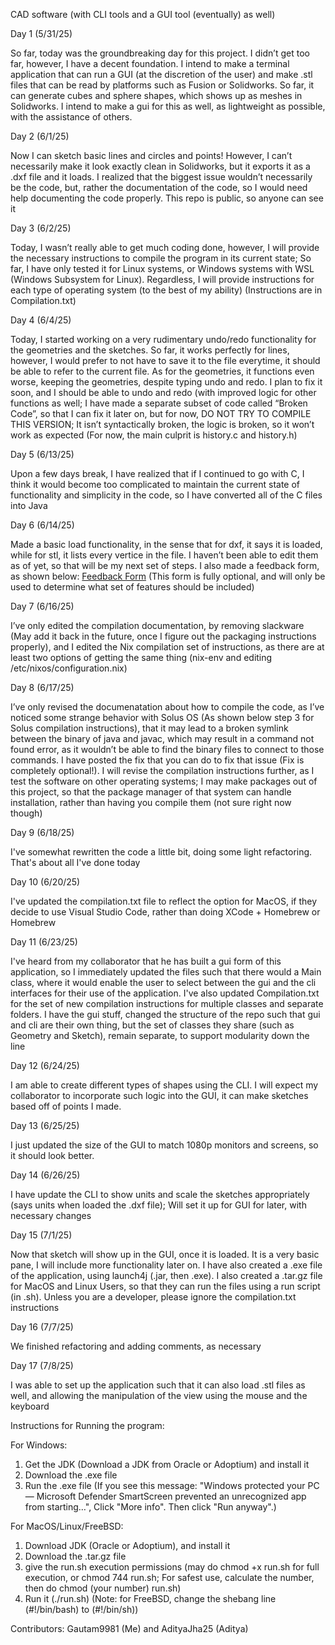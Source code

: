 CAD software (with CLI tools and a GUI tool (eventually) as well) 

Day 1 (5/31/25) 

So far, today was the groundbreaking day for this project. I didn’t get too far, however, I have a decent foundation. I intend to make a terminal application that can run a GUI (at the discretion of the user) and make .stl files that can be read by platforms such as Fusion or Solidworks. So far, it can generate cubes and sphere shapes, which shows up as meshes in Solidworks. I intend to make a gui for this as well, as lightweight as possible, with the assistance of others. 

Day 2 (6/1/25) 

Now I can sketch basic lines and circles and points! However, I can’t necessarily make it look exactly clean in Solidworks, but it exports it as a .dxf file and it loads. I realized that the biggest issue wouldn’t necessarily be the code, but, rather the documentation of the code, so I would need help documenting the code properly. This repo is public, so anyone can see it 

Day 3 (6/2/25) 

Today, I wasn’t really able to get much coding done, however, I will provide the necessary instructions to compile the program in its current state; So far, I have only tested it for Linux systems, or Windows systems with WSL (Windows Subsystem for Linux). Regardless, I will provide instructions for each type of operating system (to the best of my ability) (Instructions are in Compilation.txt) 

Day 4 (6/4/25) 

Today, I started working on a very rudimentary undo/redo functionality for the geometries and the sketches. So far, it works perfectly for lines, however, I would prefer to not have to save it to the file everytime, it should be able to refer to the current file. As for the geometries, it functions even worse, keeping the geometries, despite typing undo and redo. I plan to fix it soon, and I should be able to undo and redo (with improved logic for other functions as well; I have made a separate subset of code called “Broken Code”, so that I can fix it later on, but for now, DO NOT TRY TO COMPILE THIS VERSION; It isn’t syntactically broken, the logic is broken, so it won’t work as expected (For now, the main culprit is history.c and history.h) 

Day 5 (6/13/25) 

Upon a few days break, I have realized that if I continued to go with C, I think it would become too complicated to maintain the current state of functionality and simplicity in the code, so I have converted all of the C files into Java 

Day 6 (6/14/25) 

Made a basic load functionality, in the sense that for dxf, it says it is loaded, while for stl, it lists every vertice in the file. I haven’t been able to edit them as of yet, so that will be my next set of steps. I also made a feedback form, as shown below: [Feedback Form](https://forms.gle/6JeLGzmrWwT5CRcj8) (This form is fully optional, and will only be used to determine what set of features should be included) 

Day 7 (6/16/25) 

I’ve only edited the compilation documentation, by removing slackware (May add it back in the future, once I figure out the packaging instructions properly), and I edited the Nix compilation set of instructions, as there are at least two options of getting the same thing (nix-env and editing /etc/nixos/configuration.nix) 

Day 8 (6/17/25) 

I’ve only revised the documenatation about how to compile the code, as I’ve noticed some strange behavior with Solus OS (As shown below step 3 for Solus compilation instructions), that it may lead to a broken symlink between the binary of java and javac, which may result in a command not found error, as it wouldn’t be able to find the binary files to connect to those commands. I have posted the fix that you can do to fix that issue (Fix is completely optional!). I will revise the compilation instructions further, as I test the software on other operating systems; I may make packages out of this project, so that the package manager of that system can handle installation, rather than having you compile them (not sure right now though)

Day 9 (6/18/25)

I've somewhat rewritten the code a little bit, doing some light refactoring. That's about all I've done today

Day 10 (6/20/25)

I've updated the compilation.txt file to reflect the option for MacOS, if they decide to use Visual Studio Code, rather than doing XCode + Homebrew or Homebrew

Day 11 (6/23/25)

I've heard from my collaborator that he has built a gui form of this application, so I immediately updated the files such that there would a Main class, where it would enable the user to select between the gui and the cli interfaces for their use of the application. I've also updated Compilation.txt for the set of new compilation instructions for multiple classes and separate folders. I have the gui stuff, changed the structure of the repo such that gui and cli are their own thing, but the set of classes they share (such as Geometry and Sketch), remain separate, to support modularity down the line

Day 12 (6/24/25)

I am able to create different types of shapes using the CLI. I will expect my collaborator to incorporate such logic into the GUI, it can make sketches based off of points I made. 

Day 13 (6/25/25)

I just updated the size of the GUI to match 1080p monitors and screens, so it should look better.

Day 14 (6/26/25)

I have update the CLI to show units and scale the sketches appropriately (says units when loaded the .dxf file); Will set it up for GUI for later, with necessary changes

Day 15 (7/1/25)

Now that sketch will show up in the GUI, once it is loaded. It is a very basic pane, I will include more functionality later on. I have also created a .exe file of the application, using launch4j (.jar, then .exe). I also created a .tar.gz file for MacOS and Linux Users, so that they can run the files using a run script (in .sh). Unless you are a developer, please ignore the compilation.txt instructions 

Day 16 (7/7/25)

We finished refactoring and adding comments, as necessary

Day 17 (7/8/25)

I was able to set up the application such that it can also load .stl files as well, and allowing the manipulation of the view using the mouse and the keyboard

Instructions for Running the program:

For Windows: 
1. Get the JDK (Download a JDK from Oracle or Adoptium) and install it
2. Download the .exe file
3. Run the .exe file (If you see this message: "Windows protected your PC — Microsoft Defender SmartScreen prevented an unrecognized app from starting…", Click "More info". Then click "Run anyway".)

For MacOS/Linux/FreeBSD:
1. Download JDK (Oracle or Adoptium), and install it
2. Download the .tar.gz file
3. give the run.sh execution permissions (may do chmod +x run.sh for full execution, or chmod 744 run.sh; For safest use, calculate the number, then do chmod (your number) run.sh)
4. Run it (./run.sh) (Note: for FreeBSD, change the shebang line (#!/bin/bash) to (#!/bin/sh))














































Contributors: Gautam9981 (Me) and AdityaJha25 (Aditya)
